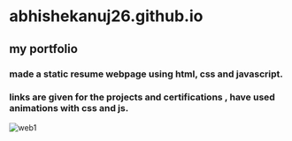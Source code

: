 # abhishekanuj26.github.io
## my portfolio
### made a static resume webpage using html, css and javascript.
### links are given for the projects and certifications , have used animations with css and js.

![web1](https://user-images.githubusercontent.com/52345563/146685065-d4ab2701-5512-4f00-b9e0-99ad6843ffeb.JPG)
